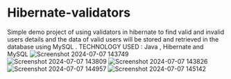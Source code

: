 # Hibernate-validators
Simple demo project of using validators in hibernate to find valid and invalid users details and the data of valid users will be stored and retrieved in the database using MySQL . TECHNOLOGY USED : Java , Hibernate and MySQL
![Screenshot 2024-07-07 143749](https://github.com/LOTHIKA/Hibernate-validators/assets/167205090/6f3d7247-7197-4351-9dc9-34584c2f83bf)![Screenshot 2024-07-07 143809](https://github.com/LOTHIKA/Hibernate-validators/assets/167205090/5f5246cd-96fb-4337-878a-5da93f06a283)
![Screenshot 2024-07-07 143826](https://github.com/LOTHIKA/Hibernate-validators/assets/167205090/245b2641-b687-460a-9d64-15cce35a9940)![Screenshot 2024-07-07 144957](https://github.com/LOTHIKA/Hibernate-validators/assets/167205090/a7e20495-f79c-4b30-9ca7-e356f722d56d)
![Screenshot 2024-07-07 145142](https://github.com/LOTHIKA/Hibernate-validators/assets/167205090/c0aba6ff-3975-4f86-b002-fbd4aef254a4)

